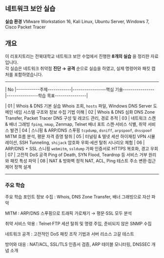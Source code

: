 ## 네트워크 보안 실습 

**실습 환경** VMware Workstation 16, Kali Linux, Ubuntu Server, Windows 7, Cisco Packet Tracer

## 개요
이 리포지토리는 전북대학교 네트워크 보안 수업에서 진행한 **8개의 실습** 을 정리한 자료입니다.  
각 실습은 네트워크 취약점 **진단 → 공격** 순으로 실습을 하였고, 실제 명령어와 패킷 캡처를 포함하였습니다.

____

| No |------------주제------------|-----------------핵심 기술----------------      |----------------학습 목표----------------|

| 01 | Whois & DNS 기본 실습         Whois 조회, `hosts` 파일, Windows DNS Server    도메인 네임 시스템 구조와 정보 수집 기법 이해 
| 02 | Whois & DNS 심화              DNS Zone Transfer, Packet Tracer               DNS 구성 및 레코드 관리, 경로 추적 
| 03 | 네트워크 스캔 & 배너 그래빙    `fping`, `nmap`, Zenmap, Telnet 배너           포트 스캔·서비스 식별, 취약 서비스 발견 
| 04 | 스니핑 & ARP/DNS 스푸핑       `tcpdump`, `dsniff`, `arpspoof`, `dnsspoof`    MITM 흐름 분석, 평문 자격 증명 탈취 
| 05 | 터널링 & 텔넷 세션 하이재킹    VPN 시뮬레이션, SSH Tunneling, `shijack`       암호화 우회·세션 탈취 시나리오 체험 
| 06 | ARP/DNS + SSL 스니핑          `webmitm`, `ssldump`                          가짜 인증서로 HTTPS 복호화, 경고 우회 
| 07 | 고전적 DoS 공격               Ping of Death, SYN Flood, Teardrop 등         서비스 거부 원리와 패킷 특성 파악 
| 08 | NAT & 방화벽                  정적 NAT, ACL, Ping 테스트                    주소 변환·접근 제어 정책 설계 

____
### 주요 학습
주요 학습 포인트
정보 수집 : Whois, DNS Zone Transfer, 배너 그래빙으로 자산 파악

MITM : ARP/DNS 스푸핑으로 트래픽 가로채기 → 평문·SSL 모두 분석

취약 서비스 악용 : Telnet·FTP 세션 탈취 및 명령 주입, 준비되지 않은 SNMP 수집

네트워크 공격 : 고전적인 DoS 패킷 조작 기법과 서버 리소스 고갈 테스트

방어와 대응 : NAT/ACL, SSL/TLS 인증서 검증, ARP 테이블 모니터링, DNSSEC 개념 소개